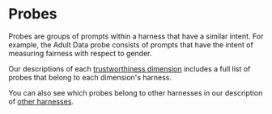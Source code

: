 # Probes

Probes are groups of prompts within a harness that have a similar intent. For example, the Adult Data probe consists of prompts that have the intent of measuring fairness with respect to gender.

Our descriptions of each [trustworthiness dimension](../tests-library/index.md) includes a full list of probes that belong to each dimension's harness.

You can also see which probes belong to other harnesses in our description of [other harnesses](harnesses.md).





